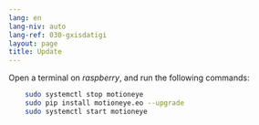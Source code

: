 ```yaml
---
lang: en
lang-niv: auto
lang-ref: 030-gxisdatigi
layout: page
title: Update
---
```


Open a terminal on _raspberry_, and run the following commands: 

```bash
    sudo systemctl stop motioneye
    sudo pip install motioneye.eo --upgrade
    sudo systemctl start motioneye
```
